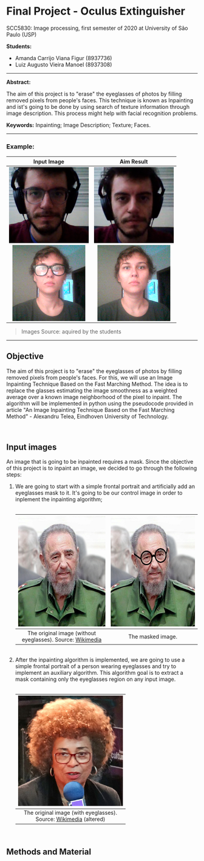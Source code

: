 # Final Project - Oculus Extinguisher
 SCC5830: Image processing, first semester of 2020 at University of São Paulo (USP)

**Students:**
* Amanda Carrijo Viana Figur (8937736)
* Luiz Augusto Vieira Manoel (8937308)

---


**Abstract:**

The aim of this project is to "erase" the eyeglasses of photos by filling removed pixels from people's faces. This technique is known as Inpainting and ist's going to be done by using search of texture information through image description. This process might help with facial recognition problems.

**Keywords:**
Inpainting; Image Description; Texture; Faces.

---

### Example:
 
| Input Image | Aim Result |
|:--:|:--:|
| <img src="/images/01-oculos.png" align="center" height="200" > | <img src="/images/02-oculos.png" align="center" height="200" > |
|<img src="/images/03-oculos.png" align="center" height="200" >| <img src="/images/04-oculos.png" align="center" height="200" >|

> Images Source: aquired by the students

---

## Objective

The aim of this project is to "erase" the eyeglasses of photos by filling removed pixels from people's faces. For this, we will use an Image Inpainting Technique Based on the Fast Marching Method. The idea is to replace the glasses estimating the image smoothness as a weighted average over a known image neighborhood of the pixel to inpaint. The algorithm will be implemented in python using the pseudocode provided in article "An Image Inpainting Technique Based on
the Fast Marching Method" - Alexandru Telea, Eindhoven University of Technology.

<br/>

## Input images

<p>An image that is going to be inpainted requires a mask. Since the objective of this project is to inpaint an image, we decided to go through the following steps:</p>
<ol>
<li>We are going to start with a simple frontal portrait and artificially add an eyeglasses mask to it. It's going to be our control image in order to inplement the inpainting algorithm;</li>

<br/>

| <img src="/images/fidel-01.png" height="290" /> | <img src="/images/fidel-02.png" height="290" /> |
|:--:|:--:|
| The original image (without<br/>eyeglasses). Source: <a title="Fidel" href="https://commons.wikimedia.org/wiki/Fidel_Castro#/media/File:Fidel_Castro.jpg" target="_blank" rel="noopener">Wikimedia</a> | The masked image. |

<br/>

<li>After the inpainting algorithm is implemented, we are going to use a simple frontal portrait of a person wearing eyeglasses and try to implement an auxiliary algorithm. This algorithm goal is to extract a mask containing only the eyeglasses region on any input image.</li>

<br/>

| <img src="/images/angela-01.png" height="290" /> |
|:--:|
| The original image (with eyeglasses).<br/>Source: <a title="Angela" href="https://commons.wikimedia.org/wiki/File:Angela_Davis_%C3%A0_France_Culture_(Palais_de_Tokyo)_(8586327078).jpg" target="_blank" rel="noopener">Wikimedia</a> (altered) |
</ol>
<br/>

## Methods and Material
